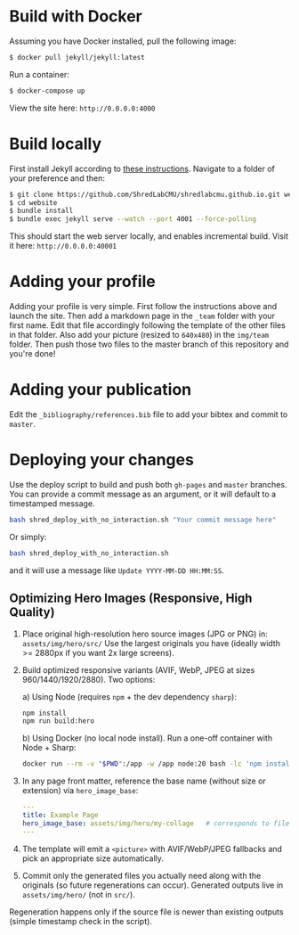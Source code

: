 # Build with Docker
Assuming you have Docker installed, pull the following image:
```bash
$ docker pull jekyll/jekyll:latest
```
Run a container:
```bash
$ docker-compose up
```
View the site here: `http://0.0.0.0:4000`
# Build locally
First install Jekyll according to [these instructions](https://jekyllrb.com/docs/installation/). Navigate to a folder of your preference and then:
```bash
$ git clone https://github.com/ShredLabCMU/shredlabcmu.github.io.git website
$ cd website
$ bundle install
$ bundle exec jekyll serve --watch --port 4001 --force-polling
```
This should start the web server locally, and enables incremental build.
Visit it here: `http://0.0.0.0:40001`

# Adding your profile
Adding your profile is very simple. First follow the instructions above and launch the site. Then add a markdown page in the `_team` folder with your first name. Edit that file accordingly following the template of the other files in that folder. Also add your picture (resized to `640x480`) in the `img/team` folder. Then push those two files to the master branch of this repository and you're done!

# Adding your publication
Edit the `_bibliography/references.bib` file to add your bibtex and commit to `master`.


# Deploying your changes
Use the deploy script to build and push both `gh-pages` and `master` branches. You can provide a commit message as an argument, or it will default to a timestamped message.

```bash
bash shred_deploy_with_no_interaction.sh "Your commit message here"
```
Or simply:
```bash
bash shred_deploy_with_no_interaction.sh
```
and it will use a message like `Update YYYY-MM-DD HH:MM:SS`.

## Optimizing Hero Images (Responsive, High Quality)

1. Place original high-resolution hero source images (JPG or PNG) in:
	`assets/img/hero/src/`
	Use the largest originals you have (ideally width >= 2880px if you want 2x large screens).

2. Build optimized responsive variants (AVIF, WebP, JPEG at sizes 960/1440/1920/2880). Two options:

	a) Using Node (requires `npm` + the dev dependency `sharp`):
	```bash
	npm install
	npm run build:hero
	```

	b) Using Docker (no local node install). Run a one-off container with Node + Sharp:
	```bash
	docker run --rm -v "$PWD":/app -w /app node:20 bash -lc 'npm install --no-audit --no-fund && npm run build:hero'
	```

3. In any page front matter, reference the base name (without size or extension) via `hero_image_base`:
	```yaml
	---
	title: Example Page
	hero_image_base: assets/img/hero/my-collage   # corresponds to files like my-collage-1440.jpg
	---
	```

4. The template will emit a `<picture>` with AVIF/WebP/JPEG fallbacks and pick an appropriate size automatically.

5. Commit only the generated files you actually need along with the originals (so future regenerations can occur). Generated outputs live in `assets/img/hero/` (not in `src/`).

Regeneration happens only if the source file is newer than existing outputs (simple timestamp check in the script).

